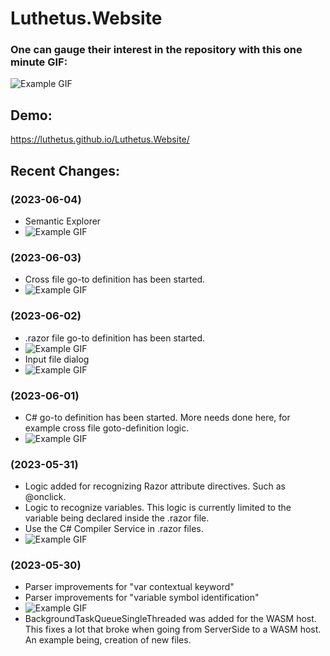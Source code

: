 # Luthetus.Website

### One can gauge their interest in the repository with this one minute GIF:
![Example GIF](./Images/Rewrite/introductoryGifLuthetusWebsite.gif)

## Demo:
https://luthetus.github.io/Luthetus.Website/

## Recent Changes:

### (2023-06-04) 
- Semantic Explorer
- ![Example GIF](./Images/Rewrite/semanticExplorer.gif)

### (2023-06-03) 
- Cross file go-to definition has been started.
- ![Example GIF](./Images/Rewrite/crossFileGotoDefinition.gif)

### (2023-06-02) 
- .razor file go-to definition has been started.
- ![Example GIF](./Images/Rewrite/gotoDefinitionRazor.gif)
- Input file dialog
- ![Example GIF](./Images/Rewrite/inputFile.gif)

### (2023-06-01) 
- C# go-to definition has been started. More needs done here, for example cross file goto-definition logic.
- ![Example GIF](./Images/Rewrite/gotoDefinition.gif)

### (2023-05-31) 
- Logic added for recognizing Razor attribute directives. Such as @onclick.
- Logic to recognize variables. This logic is currently limited to the variable being declared inside the .razor file.
- Use the C# Compiler Service in .razor files.
- ![Example GIF](./Images/Rewrite/2023-05-31.gif)

### (2023-05-30) 
- Parser improvements for "var contextual keyword"
- Parser improvements for "variable symbol identification"
- ![Example GIF](./Images/Rewrite/conditionalVarProgress.gif)
- BackgroundTaskQueueSingleThreaded was added for the WASM host. This fixes a lot that broke when going from ServerSide to a WASM host. An example being, creation of new files.